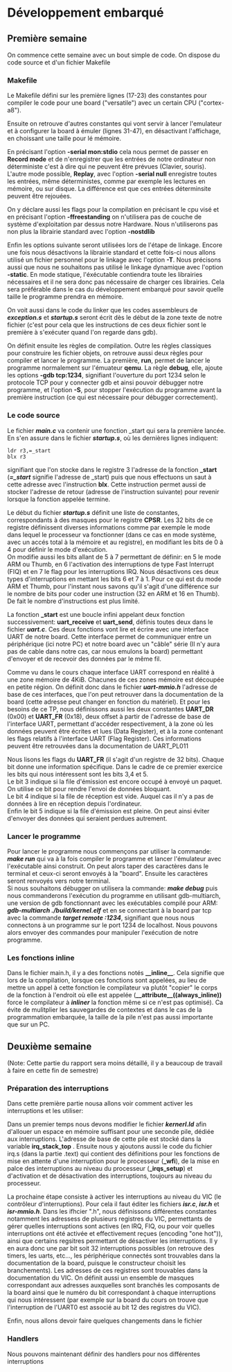 # Développement embarqué

## Première semaine

On commence cette semaine avec un bout simple de code. On dispose du code source et d'un fichier Makefile

### Makefile

Le Makefile défini sur les première lignes (17-23) des constantes pour compiler le code pour une board ("versatile") avec un certain CPU ("cortex-a8").

Ensuite on retrouve d'autres constantes qui vont servir à lancer l'emulateur et à configurer la board à émuler (lignes 31-47), en désactivant l'affichage, en choissant une taille pour lé mémoire.

En précisant l'option __-serial mon:stdio__ cela nous permet de passer en __Record mode__ et de n'enregistrer que les entrées de notre ordinateur non déterministe c'est à dire qui ne peuvent être prévues (Clavier, souris). L'autre mode possible, __Replay__, avec l'option __-serial null__ enregistre toutes les entrées, même déterministes, comme par exemple les lectures en mémoire, ou sur disque. La différence est que ces entrées déterminsite peuvent être rejouées.

On y déclare aussi les flags pour la compilation en précisant le cpu visé et en précisant l'option __-ffreestanding__ on n'utilisera pas de couche de système d'exploitation par dessus notre Hardware. Nous n'utiliserons pas non plus la librairie standard avec l'option __-nostdlib__

Enfin les options suivante seront utilisées lors de l'étape de linkage. Encore une fois nous désactivons la librairie standard et cette fois-ci nous allons utilisé un fichier personnel pour le linkage avec l'option __-T__. Nous précisons aussi que nous ne souhaitons pas utilisé le linkage dynamique avec l'option __-static__. En mode statique, l'éxécutable contiendra toute les librairies nécessaires et il ne sera donc pas nécessaire de charger ces librairies. Cela sera préférable dans le cas du développement embarqué pour savoir quelle taille le programme prendra en mémoire. 

On voit aussi dans le code du linker que les codes assembleurs de ***exception.s*** et ***startup.s*** seront écrit dès le début de la zone texte de notre fichier (c'est pour cela que les instructions de ces deux fichier sont le première à s'exécuter quand l'on regarde dans gdb).

On définit ensuite les règles de compilation. Outre les règles classiques pour construire les fichier objets, on retrouve aussi deux règles pour compiler et lancer le programme. La première, __run__, permet de lancer le programme normalement sur l'émuateur __qemu__. La règle __debug__, elle, ajoute les options __-gdb tcp:1234__, signifiant l'ouverture du port 1234 selon le protocole TCP pour y connecter gdb et ainsi pouvoir débugger notre programme, et l'option __-S__, pour stopper l'exécution du programme avant la première instruction (ce qui est nécessaire pour débugger correctement).

### Le code source

Le fichier ***main.c*** va contenir une fonction _start qui sera la première lancée. En s'en assure dans le fichier ***startup.s***, où les dernières lignes indiquent:
```
ldr r3,=_start
blx r3
```
signifiant que l'on stocke dans le registre 3 l'adresse de la fonction __\_start__ (***=_start*** signifie l'adresse de _start) puis que nous effectuons un saut à cette adresse avec l'instruction __blx__. Cette instruction permet aussi de stocker l'adresse de retour (adresse de l'instruction suivante) pour revenir lorsque la fonction appelée termine.

Le début du fichier ***startup.s*** définit une liste de constantes, correspondants à des masques pour le registre __CPSR__. Les 32 bits de ce registre définissent diverses informations comme par exemple le mode dans lequel le processeur va fonctionner (dans ce cas en mode système, avec un accés total à la mémoire et au registre), en modifiant les bits de 0 à 4 pour définir le mode d'exécution.  
On modifie aussi les bits allant de 5 à 7 permettant de définir: en 5 le mode ARM ou Thumb, en 6 l'activation des interruptions de type Fast Interrupt (FIQ) et en 7 le flag pour les interruptions IRQ. Nous désactivons ces deux types d'interruptions en mettant les bits 6 et 7 à 1. Pour ce qui est du mode ARM et Thumb, pour l'instant nous savons qu'il s'agit d'une différence sur le nombre de bits pour coder une instruction (32 en ARM et 16 en Thumb). De fait le nombre d'instructions est plus limité.

La fonction __\_start__ est une boucle infini appelant deux fonction successivement: __uart\_receive__ et __uart\_send__, définis toutes deux dans le fichier ***uart.c***. Ces deux fonctions vont lire et écrire avec une interface UART de notre board. Cette interface permet de communiquer entre un périphérique (ici notre PC) et notre board avec un "câble" série (Il n'y aura pas de cable dans notre cas, car nous emulons la board) permettant d'envoyer et de recevoir des données par le même fil. 

Comme vu dans le cours chaque interface UART correspond en réalité à une zone mémoire de 4KiB. Chacunes de ces zones mémoire est découpée en petite région. On définit donc dans le fichier ***uart-mmio.h***  l'adresse de base de ces interfaces, que l'on peut retrouver dans la documentation de la board (cette adresse peut changer en fonction du matériel). Et pour les besoins de ce TP, nous définissons aussi les deux constantes __UART\_DR__ (0x00) et __UART\_FR__ (0x18), deux offset à partir de l'adresse de base de l'interface UART, permettant d'accéder respectivement, à la zone où les données peuvent être écrites et lues (Data Register), et à la zone contenant les flags relatifs à l'interface UART (Flag Register). Ces informations peuvent être retrouvées dans la documentation de UART_PL011

Nous lisons les flags du __UART\_FR__ (il s'agit d'un registre de 32 bits). Chaque bit donne une information spécifique. Dans le cadre de ce premier exercice les bits qui nous intéressent sont les bits 3,4 et 5.  
Le bit 3 indique si la file d'émission est encore occupé à envoyé un paquet. On utilise ce bit pour rendre l'envoi de données bloquant.  
Le bit 4 indique si la file de réception est vide. Auquel cas il n'y a pas de données à lire en réception depuis l'ordinateur.  
Enfin le bit 5 indique si la file d'émission est pleine. On peut ainsi éviter d'envoyer des données qui seraient perdues autrement.

### Lancer le programme

Pour lancer le programme nous commençons par utiliser la commande: ***make run*** qui va à la fois compiler le programme et lancer l'émulateur avec l'exécutable ainsi construit. On peut alors taper des caractères dans le terminal et ceux-ci seront envoyés à la "board". Ensuite les caractères seront renvoyés vers notre terminal.  
Si nous souhaitons débugger on utilisera la commande: ***make debug*** puis nous commanderons l'exécution du programme en utilisant gdb-multiarch, une version de gdb fonctionnant avec les exécutables compilé pour ARM:
***gdb-multiarch ./build/kernel.elf***
et en se connectant à la board par tcp avec la commande ***target remote :1234***, signifiant que nous nous connectons à un programme sur le port 1234 de localhost. Nous pouvons alors envoyer des commandes pour manipuler l'exécution de notre programme.

### Les fonctions __inline__

Dans le fichier main.h, il y a des fonctions notés __\_\_inline\_\___. Cela signifie que lors de la compilation, lorsque ces fonctions sont appelées, au lieu de mettre un appel à cette fonction le compilateur va plutôt "copier" le corps de la fonction à l'endroit où elle est appelée (__\_\_attribute\_\_((always\_inline))__ force le compilateur à ***inliner*** la fonction même si ce n'est pas optimisé). Ca évite de mulitplier les sauvegardes de contextes et dans le cas de la programmation embarquée, la taille de la pile n'est pas aussi importante que sur un PC.
 

## Deuxième semaine
(Note: Cette partie du rapport sera moins détaillé, il y a beaucoup de travail à faire en cette fin de semestre)

### Préparation des interruptions
Dans cette première partie nousa allons voir comment activer les interruptions et les utiliser:

Dans un premier temps nous devons modifier le fichier ***kernerl.ld*** afin d'allouer un espace en mémoire suffisant pour une seconde pile, dédiée aux interruptions. L'adresse de base de cette pile est stocké dans la variable __irq\_stack\_top__ .
Ensuite nous y ajoutons aussi le code du fichier irq.s (dans la partie .text) qui contient des définitions pour les fonctions de mise en attente d'une interruption pour le processeur (__\_wfi__), de la mise en palce des interruptions au niveau du processeur (__\_irqs\_setup__) et d'activation et de désactivation des interruptions, toujours au niveau du processeur.

La prochaine étape consiste à activer les interruptions au niveau du VIC (le contrôleur d'interruptions). Pour cela il faut éditer les fichiers ***isr.c***, ***isr.h*** et ***isr-mmio.h***. Dans les ifhcier ".h", nous définissons différentes constantes notamment les adressess de plusieurs registres du VIC, permettants de gérer quelles interruptions sont actives (en IRQ, FIQ, ou pour voir quelles interruptions ont été activée et effectivement reçues (encoding "one hot")), ainsi que certains regsitres permettant de désactiver les interruptions. Il y en aura donc une par bit soit 32 interruptions possibles (on retrouve des timers, les uarts, etc..., les périphérique connectés sont trouvables dans la documentation de la board, puisque le constructeur choisit les branchements). Les adresses de ces registres sont trouvables dans la documentation du VIC.
On définit aussi un ensemble de masques correspondant aux adresses auxquelles sont branchés les composants de la board ainsi que le numéro du bit correspondant à chaque interruptions qui nous intéressent (par exemple sur la board du cours on trouve que l'interruption de l'UART0 est associé au bit 12 des registres du VIC).

Enfin, nous allons devoir faire quelques changements dans le fichier

### Handlers
Nous pouvons maintenant définir des handlers pour nos différentes interruptions 

